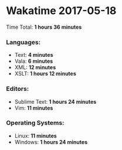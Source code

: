 # Wakatime 2017-05-18

Time Total: **1 hours 36 minutes**

### Languages:
- Text: **4 minutes** 
- Vala: **6 minutes** 
- XML: **12 minutes** 
- XSLT: **1 hours 12 minutes** 

### Editors:
- Sublime Text: **1 hours 24 minutes** 
- Vim: **11 minutes** 

### Operating Systems:
- Linux: **11 minutes** 
- Windows: **1 hours 24 minutes** 

